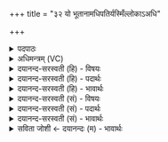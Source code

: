+++
title = "३२ यो भूतानामधिपतिर्यस्मिँल्लोकाऽअधि"

+++
<details><summary>पदपाठः</summary>

यः। भू॒ताना॑म्। अधि॑पति॒रित्यधि॑ऽपतिः। यस्मि॑न्। लो॒काः। अधि॑। श्रि॒ताः। यः। ईशे॑। म॒ह॒तः। म॒हान्। तेन॑। गृ॒ह्णा॒मि॒। त्वाम्। अ॒हम्। मयि॑। गृ॒ह्णा॒मि॒। त्वाम्। अ॒हम्। ३२।
</details>

<details><summary>अधिमन्त्रम् (VC)</summary>

- परमात्मा देवता
- कौण्डिन्य ऋषिः
- पङ्क्तिः
- पञ्चमः
</details>

<details><summary>दयानन्द-सरस्वती (हि) - विषयः</summary>

फिर विद्वानों के विषय को अगले मन्त्र में कहा है ॥
</details>

<details><summary>दयानन्द-सरस्वती (हि) - पदार्थः</summary>

पदार्थान्वयभाषाः -  हे सब के हित की इच्छा करनेहारे पुरुष ! (यः) जो (भूतानाम्) पृथिव्यादि तत्त्वों और उनसे उत्पन्न हुए कार्यरूप लोकों का (अधिपतिः) अधिष्ठाता (महतः) बड़े आकाशादि से (महान्) बड़ा है, (यः) जो (ईशे) सब का ईश्वर है, (यस्मिन्) जिसमें सब (लोकाः) लोक (अधिश्रिताः) अधिष्ठित आश्रित हैं, (तेन) उससे (त्वाम्) तुझ को (अहम्) मैं (गृह्णामि) ग्रहण करता हूँ (मयि) मुझ में (त्वाम्) तुझ को (अहम्) मैं (गृह्णामि) ग्रहण करता हूँ ॥३२ ॥
</details>

<details><summary>दयानन्द-सरस्वती (हि) - भावार्थः</summary>

भावार्थभाषाः -  जो उपासक अनन्त ब्रह्म में निष्ठा रखनेवाला ब्रह्म से भिन्न किसी वस्तु को उपास्य नहीं जानता, वही इस जगत् में विद्वान् माना जाना चाहिये ॥३२ ॥
</details>

<details><summary>दयानन्द-सरस्वती (सं) - विषयः</summary>

पुनर्विद्वद्विषयमाह ॥
</details>

<details><summary>दयानन्द-सरस्वती (सं) - पदार्थः</summary>

पदार्थान्वयभाषाः -  हे सर्वहितेच्छो ! यो भूतानामधिपतिर्महतो महानस्ति, य ईशे यस्मिन् सर्वे लोका अधिश्रितास्तेन त्वामहं गृह्णामि मयि त्वामहं गृह्णामि ॥३२ ॥
</details>

<details><summary>दयानन्द-सरस्वती (सं) - भावार्थः</summary>

भावार्थभाषाः -  य उपासकोऽनन्तब्रह्मनिष्ठो ब्रह्मभिन्नमुपास्यं किञ्चिद् वस्तु न जानाति, स एवात्र विद्वान् मन्तव्यः ॥३२ ॥
</details>

<details><summary>सविता जोशी ← दयानन्दः (म) - भावार्थः</summary>

भावार्थभाषाः -  जो उपासक अनंत ब्रह्मामध्ये निष्ठा ठेवतो व ब्रह्माहून अन्य वस्तुल उपास्य मानत नाही त्यालाच या जगात विद्वान मानावे.
</details>